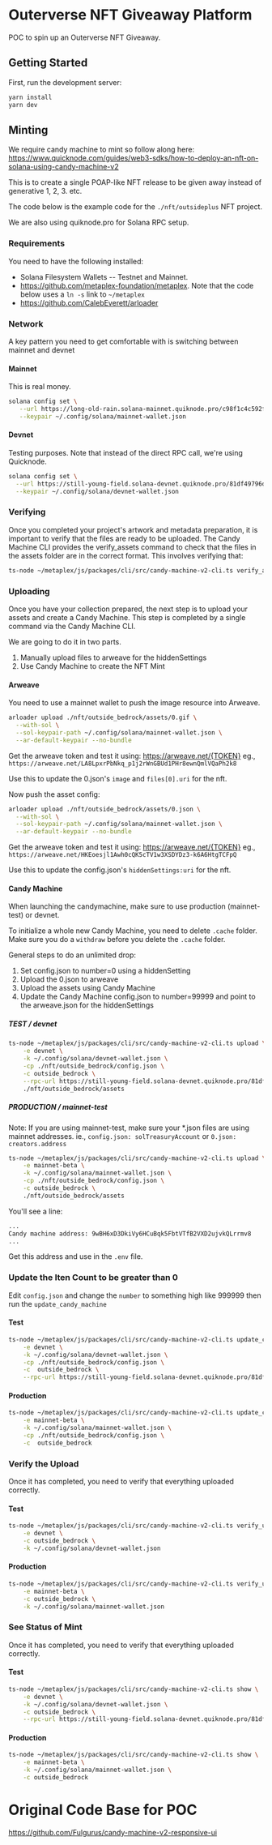 # Outerverse NFT Giveaway Platform

POC to spin up an Outerverse NFT Giveaway.

## Getting Started

First, run the development server:

```bash
yarn install
yarn dev
```


## Minting

We require candy machine to mint so follow along here:
https://www.quicknode.com/guides/web3-sdks/how-to-deploy-an-nft-on-solana-using-candy-machine-v2

This is to create a single POAP-like NFT release to be given away instead of generative 1, 2, 3. etc.

The code below is the example code for the `./nft/outsideplus` NFT project.

We are also using quiknode.pro for Solana RPC setup.

### Requirements

You need to have the following installed:
* Solana Filesystem Wallets -- Testnet and Mainnet.
* https://github.com/metaplex-foundation/metaplex.  Note that the code below uses a `ln -s` link to `~/metaplex`
* https://github.com/CalebEverett/arloader


### Network

A key pattern you need to get comfortable with is switching between mainnet and devnet

#### Mainnet

This is real money.

```bash
solana config set \
   --url https://long-old-rain.solana-mainnet.quiknode.pro/c98f1c4c592f8fa10569d624c807bf2dbc0ec790/ \
   --keypair ~/.config/solana/mainnet-wallet.json
```

#### Devnet

Testing purposes. 
Note that instead of the direct RPC call, we're using Quicknode.

```bash
solana config set \
  --url https://still-young-field.solana-devnet.quiknode.pro/81df49796d09f840779524549a89c1d8c9eefb42/ \
  --keypair ~/.config/solana/devnet-wallet.json
```

### Verifying
Once you completed your project's artwork and metadata preparation, it is important to verify that the files are ready to be uploaded. The Candy Machine CLI provides the verify_assets command to check that the files in the assets folder are in the correct format. This involves verifying that:

```bash
ts-node ~/metaplex/js/packages/cli/src/candy-machine-v2-cli.ts verify_assets ./nft/outside_bedrock/assets
```

### Uploading
Once you have your collection prepared, the next step is to upload your assets and create a Candy Machine. 
This step is completed by a single command via the Candy Machine CLI.

We are going to do it in two parts. 
1. Manually upload files to arweave for the hiddenSettings
2. Use Candy Machine to create the NFT Mint

#### Arweave

You need to use a mainnet wallet to push the image resource into Arweave.

```bash
arloader upload ./nft/outside_bedrock/assets/0.gif \
  --with-sol \
  --sol-keypair-path ~/.config/solana/mainnet-wallet.json \
  --ar-default-keypair --no-bundle
```

Get the arweave token and test it using: https://arweave.net/{TOKEN}
eg., `https://arweave.net/LA8LpxrPbNkq_p1j2rWnGBUd1PHr8ewnQmlVQaPh2k8`

Use this to update the 0.json's `image` and `files[0].uri` for the nft.

Now push the asset config:

```bash
arloader upload ./nft/outside_bedrock/assets/0.json \
  --with-sol \
  --sol-keypair-path ~/.config/solana/mainnet-wallet.json \
  --ar-default-keypair --no-bundle
```

Get the arweave token and test it using: https://arweave.net/{TOKEN}
eg., `https://arweave.net/HKEoesjl1Awh0cQK5cTV1w3XSDYDz3-k6A6HtgTCFpQ`

Use this to update the config.json's `hiddenSettings:uri` for the nft.

#### Candy Machine

When launching the candymachine, make sure to use production (mainnet-test) or devnet.

To initialize a whole new Candy Machine, you need to delete `.cache` folder.
Make sure you do a `withdraw` before you delete the `.cache` folder.

General steps to do an unlimited drop:
1. Set config.json to number=0 using a hiddenSetting
2. Upload the 0.json to arweave
3. Upload the assets using Candy Machine
4. Update the Candy Machine config.json to number=99999 and point to the arweave.json for the hiddenSettings

##### TEST / devnet
```bash
ts-node ~/metaplex/js/packages/cli/src/candy-machine-v2-cli.ts upload \
    -e devnet \
    -k ~/.config/solana/devnet-wallet.json \
    -cp ./nft/outside_bedrock/config.json \
    -c outside_bedrock \
    --rpc-url https://still-young-field.solana-devnet.quiknode.pro/81df49796d09f840779524549a89c1d8c9eefb42/ \
    ./nft/outside_bedrock/assets
```

##### PRODUCTION / mainnet-test

Note: If you are using mainnet-test, make sure your *.json files are using mainnet addresses. 
ie., `config.json: solTreasuryAccount` or `0.json: creators.address`

```bash
ts-node ~/metaplex/js/packages/cli/src/candy-machine-v2-cli.ts upload \
    -e mainnet-beta \
    -k ~/.config/solana/mainnet-wallet.json \
    -cp ./nft/outside_bedrock/config.json \
    -c outside_bedrock \
    ./nft/outside_bedrock/assets
```

You'll see a line:

```bash
...
Candy machine address: 9wBH6xD3DkiVy6HCuBqk5FbtVTfB2VXD2ujvkQLrrmv8
...
```
Get this address and use in the `.env` file.


### Update the Iten Count to be greater than 0

Edit `config.json` and change the `number` to something high like 999999 then run the `update_candy_machine`

#### Test
```bash
ts-node ~/metaplex/js/packages/cli/src/candy-machine-v2-cli.ts update_candy_machine \
    -e devnet \
    -k ~/.config/solana/devnet-wallet.json \
    -cp ./nft/outside_bedrock/config.json \
    -c  outside_bedrock \
    --rpc-url https://still-young-field.solana-devnet.quiknode.pro/81df49796d09f840779524549a89c1d8c9eefb42/ 
```
  
#### Production
```bash
ts-node ~/metaplex/js/packages/cli/src/candy-machine-v2-cli.ts update_candy_machine \
    -e mainnet-beta \
    -k ~/.config/solana/mainnet-wallet.json \
    -cp ./nft/outside_bedrock/config.json \
    -c  outside_bedrock
```
  

### Verify the Upload
Once it has completed, you need to verify that everything uploaded correctly.

#### Test
```bash
ts-node ~/metaplex/js/packages/cli/src/candy-machine-v2-cli.ts verify_upload \
    -e devnet \
    -c outside_bedrock \
    -k ~/.config/solana/devnet-wallet.json
```

#### Production
```bash
ts-node ~/metaplex/js/packages/cli/src/candy-machine-v2-cli.ts verify_upload \
    -e mainnet-beta \
    -c outside_bedrock \
    -k ~/.config/solana/mainnet-wallet.json
```

### See Status of Mint
Once it has completed, you need to verify that everything uploaded correctly.

#### Test
```bash
ts-node ~/metaplex/js/packages/cli/src/candy-machine-v2-cli.ts show \
    -e devnet \
    -k ~/.config/solana/devnet-wallet.json \
    -c outside_bedrock \
    --rpc-url https://still-young-field.solana-devnet.quiknode.pro/81df49796d09f840779524549a89c1d8c9eefb42/ 
```

#### Production
```bash
ts-node ~/metaplex/js/packages/cli/src/candy-machine-v2-cli.ts show \
    -e mainnet-beta \
    -k ~/.config/solana/mainnet-wallet.json \
    -c outside_bedrock 
```


# Original Code Base for POC
https://github.com/Fulgurus/candy-machine-v2-responsive-ui